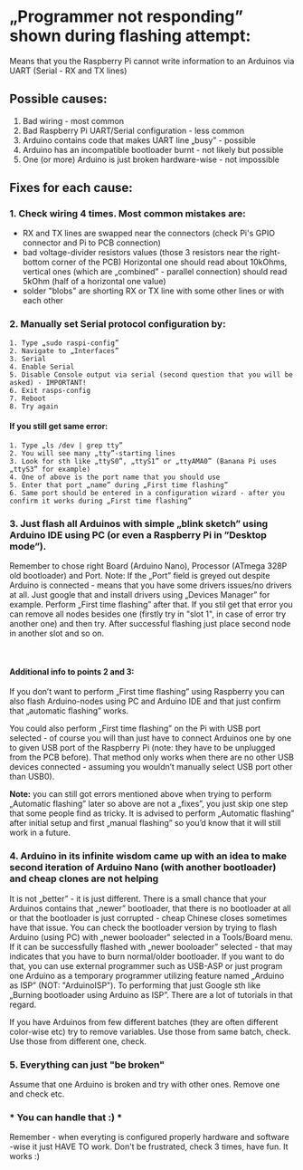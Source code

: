 # „Programmer not responding” shown during flashing attempt:

Means that you the Raspberry Pi cannot write information to an Arduinos via UART (Serial - RX and TX lines)

## Possible causes:
1. Bad wiring - most common
1. Bad Raspberry Pi UART/Serial configuration - less common
1. Arduino contains code that makes UART line „busy” - possible
1. Arduino has an incompatible bootloader burnt - not likely but possible
1. One (or more) Arduino is just broken hardware-wise - not impossible

## Fixes for each cause:

### 1. Check wiring 4 times. Most common mistakes are:
- RX and TX lines are swapped near the connectors (check Pi's GPIO connector and Pi to PCB connection)
- bad voltage-divider resistors values (those 3 resistors near the right-bottom corner of the PCB) 
Horizontal one should read about 10kOhms, vertical ones (which are „combined” - parallel connection) should read 5kOhm (half of a horizontal one value)
- solder "blobs" are shorting RX or TX line with some other lines or with each other

### 2. Manually set Serial protocol configuration by:
	1. Type „sudo raspi-config”
	2. Navigate to „Interfaces”
	3. Serial
	4. Enable Serial
	5. Disable Console output via serial (second question that you will be asked) - IMPORTANT!
	6. Exit rasps-config
	7. Reboot
	8. Try again

#### If you still get same error:
	1. Type „ls /dev | grep tty”
	2. You will see many „tty”-starting lines 
	3. Look for sth like „ttyS0”, „ttyS1” or „ttyAMA0” (Banana Pi uses „ttyS3” for example)
	4. One of above is the port name that you should use 
	5. Enter that port „name” during „First time flashing”
	6. Same port should be entered in a configuration wizard - after you confirm it works during „First time flashing”


### 3. Just flash all Arduinos with simple „blink sketch” using Arduino IDE using PC (or even a Raspberry Pi in ”Desktop mode”).
Remember to chose right Board (Arduino Nano), Processor (ATmega 328P old bootloader) and Port. 
Note: If the „Port” field is greyed out despite Arduino is connected - means that you have some drivers issues/no drivers at all.
Just google that and install drivers using „Devices Manager” for example. 
Perform „First time flashing” after that. If you stil get that error you can remove all nodes besides one (firstly try in "slot 1", in case of error try another one) and then try. 
After successful flashing just place second node in another slot and so on. 

<br>

#### Additional info to points 2 and 3:

If you don’t want to perform „First time flashing” using Raspberry you can also flash Arduino-nodes using PC and Arduino IDE
and that just confirm that „automatic flashing” works. 

You could also perform „First time flashing” on the Pi with USB port selected - of course you will than just have to connect Arduinos 
one by one to given USB port of the Raspberry Pi (note: they have to be unplugged from the PCB before). That method only works 
when there are no other USB devices connected - assuming you wouldn’t manually select USB port other than USB0). 

<b>Note:</b> you can still got errors mentioned above when trying to perform „Automatic flashing” later so above are not a „fixes”, 
you just skip one step that some people find as tricky. It is advised to perform „Automatic flashing” after initial setup 
and first „manual flashing” so you’d know that it will still work in a future.

### 4. Arduino in its infinite wisdom came up with an idea to make second iteration of Arduino Nano (with another bootloader) and cheap clones are not helping
It is not „better” - it is just different. There is a small chance that your Arduinos contains that „newer” bootloader, that there is 
no bootloader at all or that the bootloader is just corrupted - cheap Chinese closes sometimes have that issue. You can check 
the bootloader version by trying to flash Arduino (using PC) with „newer booloader" selected in a Tools/Board menu.
If it can be successfully flashed with „newer booloader” selected - that may indicates that you have to burn normal/older bootloader.
If you want to do that, you can use external programmer such as USB-ASP or just program one Arduino as a temporary programmer 
utilizing feature named „Arduino as ISP” (NOT: "ArduinoISP"). To performing that just Google sth like „Burning bootloader using Arduino as ISP”.
There are a lot of tutorials in that regard.

If you have Arduinos from few different batches (they are often different color-wise etc) try to remove variables. Use those from same batch, check. Use those from different one, check.

### 5. Everything can just "be broken"
Assume that one Arduino is broken and try with other ones. Remove one and check etc.

### * You can handle that :) * 
Remember - when everyting is configured properly hardware and software -wise it just HAVE TO work. Don't be frustrated, check 3 times, have fun. It works :)